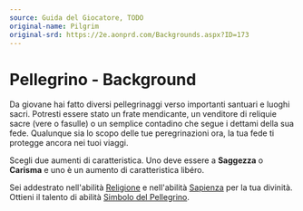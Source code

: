 ```yaml
---
source: Guida del Giocatore, TODO
original-name: Pilgrim
original-srd: https://2e.aonprd.com/Backgrounds.aspx?ID=173
---
```


# Pellegrino - Background

Da giovane hai fatto diversi pellegrinaggi verso importanti santuari e luoghi
sacri. Potresti essere stato un frate mendicante, un venditore di reliquie sacre
(vere o fasulle) o un semplice contadino che segue i dettami della sua fede.
Qualunque sia lo scopo delle tue peregrinazioni ora, la tua fede ti protegge
ancora nei tuoi viaggi.

Scegli due aumenti di caratteristica. Uno deve essere a **Saggezza** o
**Carisma** e uno è un aumento di caratteristica libéro.

Sei addestrato nell'abilità [Religione](/abilita/religione) e nell'abilità
[Sapienza](/abilita/sapienza) per la tua divinità. Ottieni il talento di abilità
[Simbolo del Pellegrino](/talenti/generici/simbolo-del-pellegrino).
